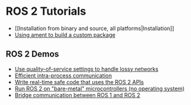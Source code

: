 # ROS 2 Tutorials

* [[Installation from binary and source, all platforms|Installation]]
* [Using ament to build a custom package](Ament-Tutorial)

## ROS 2 Demos

* [Use quality-of-service settings to handle lossy
networks](Quality-Of-Service)
* [Efficient intra-process communication](Intra-Process-Communication)
* [Write real-time safe code that uses the ROS 2
APIs](Real-Time-Programming)
* [Run ROS 2 on "bare-metal" microcontrollers (no operating
system)](https://github.com/ros2/freertps/wiki)
* [Bridge communication between ROS 1 and ROS 2](https://github.com/ros2/ros1_bridge/blob/master/README.md)
